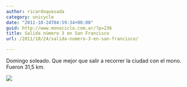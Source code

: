 ```yaml
---
author: ricardoquesada
category: unicycle
date: "2011-10-24T04:59:34+00:00"
guid: http://www.monociclo.com.ar/?p=236
title: Salida número 3 en San Francisco
url: /2011/10/24/salida-numero-3-en-san-francisco/

---
```


Domingo soleado. Que mejor que salir a recorrer la ciudad con el mono. Fueron
31,5 km.

[![](http://www.monociclo.com.ar/blog/wp-content/uploads/2011/10/Screen-shot-2011-10-23-at-9.52.34-PM-1024x777.png)](http://www.monociclo.com.ar/blog/wp-content/uploads/2011/10/Screen-shot-2011-10-23-at-9.52.34-PM.png)
